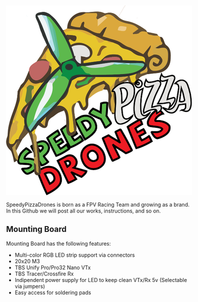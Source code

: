 ![SpeedyPizzaDrones](https://github.com/Barux/SpeedyPizzaDrones/blob/main/SPD%20LOGO/SpeedyPizzaDrones_T2.png)

SpeedyPizzaDrones is born as a FPV Racing Team and growing as a brand. In this Github we will post all our works, instructions, and so on.

## Mounting Board 
Mounting Board has the following features:

* Multi-color RGB LED strip support via connectors
* 20x20 M3
* TBS Unify Pro/Pro32 Nano VTx
* TBS Tracer/Crossfire Rx
* Indipendent power supply for LED to keep clean VTx/Rx 5v (Selectable via jumpers)
* Easy access for soldering pads

